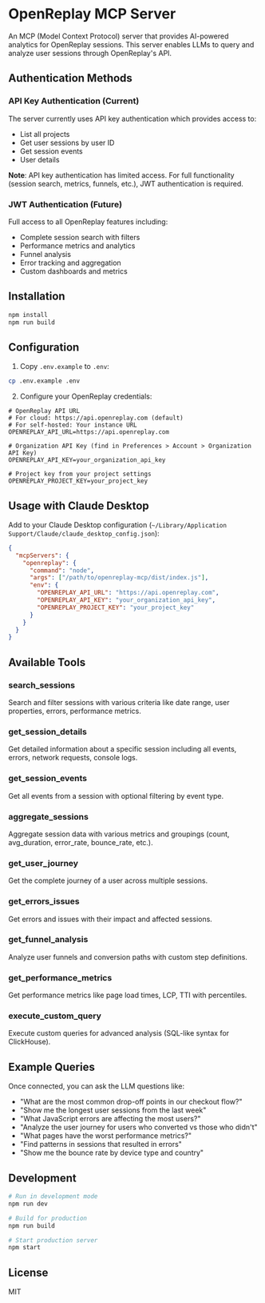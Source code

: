 # OpenReplay MCP Server

An MCP (Model Context Protocol) server that provides AI-powered analytics for OpenReplay sessions. This server enables LLMs to query and analyze user sessions through OpenReplay's API.

## Authentication Methods

### API Key Authentication (Current)
The server currently uses API key authentication which provides access to:
- List all projects
- Get user sessions by user ID
- Get session events
- User details

**Note**: API key authentication has limited access. For full functionality (session search, metrics, funnels, etc.), JWT authentication is required.

### JWT Authentication (Future)
Full access to all OpenReplay features including:
- Complete session search with filters
- Performance metrics and analytics
- Funnel analysis
- Error tracking and aggregation
- Custom dashboards and metrics

## Installation

```bash
npm install
npm run build
```

## Configuration

1. Copy `.env.example` to `.env`:
```bash
cp .env.example .env
```

2. Configure your OpenReplay credentials:
```env
# OpenReplay API URL
# For cloud: https://api.openreplay.com (default)
# For self-hosted: Your instance URL
OPENREPLAY_API_URL=https://api.openreplay.com

# Organization API Key (find in Preferences > Account > Organization API Key)
OPENREPLAY_API_KEY=your_organization_api_key

# Project key from your project settings
OPENREPLAY_PROJECT_KEY=your_project_key
```

## Usage with Claude Desktop

Add to your Claude Desktop configuration (`~/Library/Application Support/Claude/claude_desktop_config.json`):

```json
{
  "mcpServers": {
    "openreplay": {
      "command": "node",
      "args": ["/path/to/openreplay-mcp/dist/index.js"],
      "env": {
        "OPENREPLAY_API_URL": "https://api.openreplay.com",
        "OPENREPLAY_API_KEY": "your_organization_api_key",
        "OPENREPLAY_PROJECT_KEY": "your_project_key"
      }
    }
  }
}
```

## Available Tools

### search_sessions
Search and filter sessions with various criteria like date range, user properties, errors, performance metrics.

### get_session_details
Get detailed information about a specific session including all events, errors, network requests, console logs.

### get_session_events
Get all events from a session with optional filtering by event type.

### aggregate_sessions
Aggregate session data with various metrics and groupings (count, avg_duration, error_rate, bounce_rate, etc.).

### get_user_journey
Get the complete journey of a user across multiple sessions.

### get_errors_issues
Get errors and issues with their impact and affected sessions.

### get_funnel_analysis
Analyze user funnels and conversion paths with custom step definitions.

### get_performance_metrics
Get performance metrics like page load times, LCP, TTI with percentiles.

### execute_custom_query
Execute custom queries for advanced analysis (SQL-like syntax for ClickHouse).

## Example Queries

Once connected, you can ask the LLM questions like:

- "What are the most common drop-off points in our checkout flow?"
- "Show me the longest user sessions from the last week"
- "What JavaScript errors are affecting the most users?"
- "Analyze the user journey for users who converted vs those who didn't"
- "What pages have the worst performance metrics?"
- "Find patterns in sessions that resulted in errors"
- "Show me the bounce rate by device type and country"

## Development

```bash
# Run in development mode
npm run dev

# Build for production
npm run build

# Start production server
npm start
```

## License

MIT